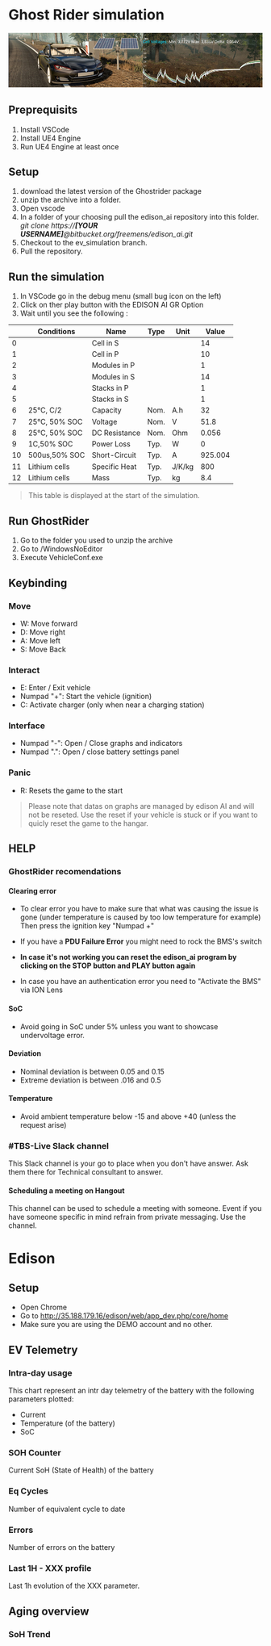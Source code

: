 # Ghost Rider simulation

![Banner image](readme-assets/promogr4-small.jpg)

## Preprequisits

1. Install VSCode
2. Install UE4 Engine
3. Run UE4 Engine at least once

## Setup

1. download the latest version of the Ghostrider package
2. unzip the archive into a folder.
3. Open vscode
4. In a folder of your choosing pull the edison_ai repository into this folder. *git clone https://**[YOUR USERNAME]**@bitbucket.org/freemens/edison_ai.git*
5. Checkout to the ev_simulation branch.
6. Pull the repository.  

## Run the simulation

1. In VSCode go in the debug menu (small bug icon on the left)
2. Click on ther play button with the EDISON AI GR Option
3. Wait until you see the following :

|    | Conditions    | Name          | Type   | Unit   |   Value |
|----|---------------|---------------|--------|--------|---------|
|  0 |               | Cell in S     |        |        |  14     |
|  1 |               | Cell in P     |        |        |  10     |
|  2 |               | Modules in P  |        |        |   1     |
|  3 |               | Modules in S  |        |        |  14     |
|  4 |               | Stacks in P   |        |        |   1     |
|  5 |               | Stacks in S   |        |        |   1     |
|  6 | 25°C, C/2     | Capacity      | Nom.   | A.h    |  32     |
|  7 | 25°C, 50% SOC | Voltage       | Nom.   | V      |  51.8   |
|  8 | 25°C, 50% SOC | DC Resistance | Nom.   | Ohm    |   0.056 |
|  9 | 1C,50% SOC    | Power Loss    | Typ.   | W      |   0     |
| 10 | 500us,50% SOC | Short-Circuit | Typ.   | A      | 925.004 |
| 11 | Lithium cells | Specific Heat | Typ.   | J/K/kg | 800     |
| 12 | Lithium cells | Mass          | Typ.   | kg     |   8.4   |

>This table is displayed at the start of the simulation. 

## Run GhostRider

1. Go to the folder you used to unzip the archive
2. Go to  /WindowsNoEditor
3. Execute VehicleConf.exe

## Keybinding

### Move

- W: Move forward
- D: Move right
- A: Move left
- S: Move Back

### Interact

- E: Enter / Exit vehicle
- Numpad "+": Start the vehicle (ignition)
- C: Activate charger (only when near a charging station)

### Interface

- Numpad "-": Open / Close graphs and indicators
- Numpad ".": Open / close battery settings panel  

### Panic

- R: Resets the game to the start

>Please note that datas on graphs are managed by edison AI and will not be reseted. Use the reset if your vehicle is stuck or if you want to quicly reset the game to the hangar.

## HELP

### GhostRider recomendations

#### Clearing error

- To clear error you have to make sure that what was causing the issue is gone (under temperature is caused by too low temperature for example)
Then press the ignition key "Numpad +"

- If you have a **PDU Failure Error** you might need to rock the BMS's switch

- **In case it's not working you can reset the edison_ai program by clicking on the STOP button and PLAY button again**

- In case you have an authentication error you need to "Activate the BMS" via ION Lens

#### SoC

- Avoid going in SoC under 5% unless you want to showcase undervoltage error.

#### Deviation

- Nominal deviation is between 0.05 and 0.15
- Extreme deviation is between .016 and 0.5

#### Temperature

- Avoid ambient temperature below -15 and above +40 (unless the request arise)




### #TBS-Live Slack channel

This Slack channel is your go to place when you don't have answer. Ask them there for Technical consultant to answer.

#### Scheduling a meeting on Hangout

This channel can be used to schedule a meeting with someone. Event if you have someone specific in mind refrain from private messaging. Use the channel.

# Edison

## Setup

- Open Chrome
- Go to http://35.188.179.16/edison/web/app_dev.php/core/home
- Make sure you are using the DEMO account and no other.

## EV Telemetry

### Intra-day usage

This chart represent an intr day telemetry of the battery with the following parameters plotted:

- Current
- Temperature (of the battery)
- SoC

### SOH Counter

Current SoH (State of Health) of the battery

### Eq Cycles

Number of equivalent cycle to date

### Errors

Number of errors on the battery

### Last 1H - XXX profile

Last 1h evolution of the XXX parameter.

## Aging overview

### SoH Trend


